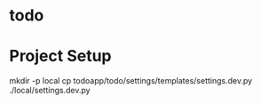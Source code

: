# todo
Project Setup
================

mkdir -p local
cp todoapp/todo/settings/templates/settings.dev.py ./local/settings.dev.py
